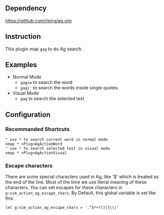 ## Dependency
https://github.com/rking/ag.vim

## Instruction
This plugin map `gag` to do Ag search.

## Examples
- Normal Mode
  - `gagiw` to search the word
  - `gagi'` to search the words inside single quotes.
- Visual Mode
  - `gag` to search the selected text

## Configuration

### Recommanded Shortcuts
```vimscript
" use * to search current word in normal mode
nmap * <Plug>AgActionWord
" use * to search selected text in visual mode
vmap * <Plug>AgActionVisual
```

### Escape characters
There are some special characters used in Ag, like '$' which is treated as the
end of the line. Most of the time we use literal meaning of these characters.
You can set escapes for these characters in `g:vim_action_ag_escape_chars`.
By Default, this global variable is set like this:
```
let g:vim_action_ag_escape_chars = '.^$*+?()[{\\|'
```

